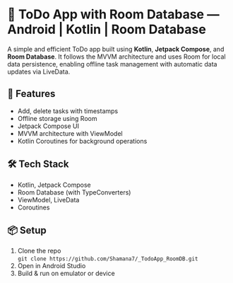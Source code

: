# 📝 ToDo App with Room Database — Android | Kotlin | Room Database

A simple and efficient ToDo app built using **Kotlin**, **Jetpack Compose**, and **Room Database**. It follows the MVVM architecture and uses Room for local data persistence, enabling offline task management with automatic data updates via LiveData.

## 🚀 Features
- Add, delete tasks with timestamps
- Offline storage using Room
- Jetpack Compose UI
- MVVM architecture with ViewModel
- Kotlin Coroutines for background operations

## 🛠 Tech Stack
- Kotlin, Jetpack Compose
- Room Database (with TypeConverters)
- ViewModel, LiveData
- Coroutines

## 📦 Setup
1. Clone the repo  
   `git clone https://github.com/Shamana7/_TodoApp_RoomDB.git`
3. Open in Android Studio
4. Build & run on emulator or device

